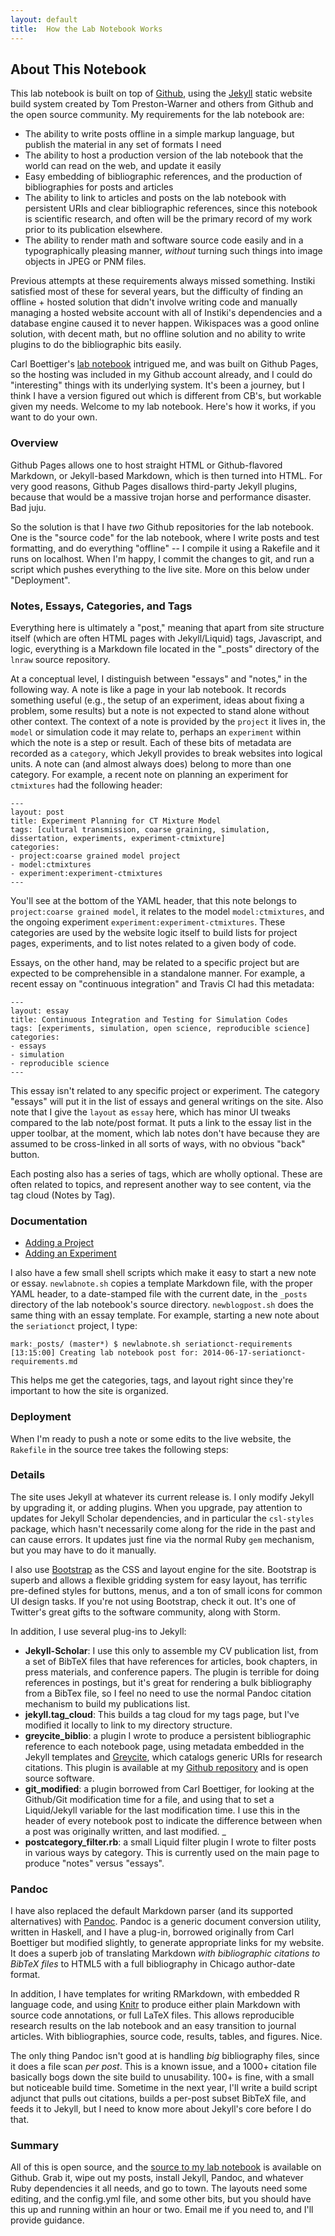 ```yaml
---
layout: default
title:  How the Lab Notebook Works
---
```

<div class="span9">

## About This Notebook ##
This lab notebook is built on top of [Github](http://github.com/), using the [Jekyll](http://jekyllrb.com) static website build system created by Tom Preston-Warner and others from Github and the open source community.   My requirements for the lab notebook are:

* The ability to write posts offline in a simple markup language, but publish the material in any set of formats I need
* The ability to host a production version of the lab notebook that the world can read on the web, and update it easily
* Easy embedding of bibliographic references, and the production of bibliographies for posts and articles
* The ability to link to articles and posts on the lab notebook with persistent URIs and clear bibliographic references, since this notebook is scientific research, and often will be the primary record of my work prior to its publication elsewhere.
* The ability to render math and software source code easily and in a typographically pleasing manner, _without_ turning such things into image objects in JPEG or PNM files.  

Previous attempts at these requirements always missed something.  Instiki satisfied most of these for several years, but the difficulty of finding an offline + hosted solution that didn't involve writing code and manually managing a hosted website account with all of Instiki's dependencies and a database engine caused it to never happen.  Wikispaces was a good online solution, with decent math, but no offline solution and no ability to write plugins to do the bibliographic bits easily.  

Carl Boettiger's [lab notebook](http://carlboettiger.info) intrigued me, and was built on Github Pages, so the hosting was included in my Github account already, and I could do "interesting" things with its underlying system.  It's been a journey, but I think I have a version figured out which is different from CB's, but workable given my needs.  Welcome to my lab notebook.  Here's how it works, if you want to do your own. 

### Overview ###
Github Pages allows one to host straight HTML or Github-flavored Markdown, or Jekyll-based Markdown, which is then turned into HTML.  For very good reasons, Github Pages disallows third-party Jekyll plugins, because that would be a massive trojan horse and performance disaster.  Bad juju.  

So the solution is that I have _two_ Github repositories for the lab notebook.  One is the "source code" for the lab notebook, where I write posts and test formatting, and do everything "offline" -- I compile it using a Rakefile and it runs on localhost.   When I'm happy, I commit the changes to git, and run a script which pushes everything to the live site.  More on this below under "Deployment".


### Notes, Essays, Categories, and Tags ###

Everything here is ultimately a "post," meaning that apart from site structure itself (which are often HTML pages with Jekyll/Liquid) tags, 
Javascript, and logic, everything is a Markdown file located in the "_posts" directory of the `lnraw` source repository.  

At a conceptual level, I distinguish between "essays" and "notes," in the following way.  A note is like a page in your lab notebook.  It records something useful (e.g., the setup of an experiment, ideas about fixing a problem, some results) but a note is not expected to stand alone without 
other context.  The context of a note is provided by the `project` it lives in, the `model` or simulation code it may relate to, perhaps an `experiment` within which the note is a step or result.  Each of these bits of metadata are recorded as a `category`, which Jekyll provides to 
break websites into logical units.  A note can (and almost always does) belong to more than one category.  For example, a recent note on planning an experiment for `ctmixtures` had the following header:

```
---
layout: post
title: Experiment Planning for CT Mixture Model
tags: [cultural transmission, coarse graining, simulation, dissertation, experiments, experiment-ctmixture]
categories: 
- project:coarse grained model project
- model:ctmixtures
- experiment:experiment-ctmixtures
---
```

You'll see at the bottom of the YAML header, that this note belongs to `project:coarse grained model`, it relates to the model `model:ctmixtures`, and the ongoing experiment `experiment:experiment-ctmixtures`.  These categories are used by the website logic itself to build lists for project pages, experiments, and to list notes related to a given body of code.  

Essays, on the other hand, may be related to a specific project but are expected to be comprehensible in a standalone manner.  For example, a recent essay on "continuous integration" and Travis CI had this metadata:

```
---
layout: essay
title: Continuous Integration and Testing for Simulation Codes
tags: [experiments, simulation, open science, reproducible science]
categories:
- essays
- simulation
- reproducible science
---
```

This essay isn't related to any specific project or experiment.  The category "essays" will put it in the list of essays and general writings on the site.  Also note that I give the `layout` as `essay` here, which has minor UI tweaks compared to the lab note/post format.  It puts a link to the essay list in the upper toolbar, at the moment, which lab notes don't have because they are assumed to be cross-linked in all sorts of ways, with no 
obvious "back" button.  

Each posting also has a series of tags, which are wholly optional.  These are often related to topics, and represent another way to see content, via the tag cloud (Notes by Tag).  



### Documentation ###

* [Adding a Project](/doc/adding-project.html)
* [Adding an Experiment](/doc/adding-experiment.html)

I also have a few small shell scripts which make it easy to start a new note or essay.  `newlabnote.sh` copies a template Markdown file,
with the proper YAML header, to a date-stamped file with the current date, in the `_posts` directory of the lab notebook's source directory.  `newblogpost.sh` does the same thing with an essay template.  For example, starting a new note about the `seriationct` project, I type:

```
mark:_posts/ (master*) $ newlabnote.sh seriationct-requirements                                                                                                                                        [13:15:00] Creating lab notebook post for: 2014-06-17-seriationct-requirements.md
```

This helps me get the categories, tags, and layout right since they're important to how the site is organized.  

### Deployment ###

When I'm ready to push a note or some edits to the live website, the `Rakefile` in the source tree takes the following steps:





### Details ###

The site uses Jekyll at whatever its current release is.  I only modify Jekyll by upgrading it, or adding plugins.  When you upgrade, pay attention to updates for Jekyll Scholar dependencies, and in particular the `csl-styles` package, which hasn't necessarily come along for the ride in the past and can cause errors.  It updates just fine via the normal Ruby `gem` mechanism, but you may have to do it manually. 

I also use [Bootstrap](http://twitter.github.com/bootstrap/) as the CSS and layout engine for the site.  Bootstrap is superb and allows a flexible gridding system for easy layout, has terrific pre-defined styles for buttons, menus, and a ton of small icons for common UI design tasks.  If you're not using Bootstrap, check it out.  It's one of Twitter's great gifts to the software community, along with Storm.  

In addition, I use several plug-ins to Jekyll:

* **Jekyll-Scholar**:  I use this only to assemble my CV publication list, from a set of BibTeX files that have references for articles, book chapters, in press materials, and conference papers.  The plugin is terrible for doing references in postings, but it's great for rendering a bulk bibliography from a BibTex file, so I feel no need to use the normal Pandoc citation mechanism to build my publications list.  
* **jekyll.tag_cloud**:  This builds a tag cloud for my tags page, but I've modified it locally to link to my directory structure.  
*  **greycite_biblio**:  a plugin I wrote to produce a persistent bibliographic reference to each notebook page, using metadata embedded in the Jekyll templates and [Greycite](http://greycite.knowledgeblog.org/), which catalogs generic URIs for research citations.  This plugin is available at my [Github repository](http://github.com/mmadsen) and is open source software.
* **git_modified**:  a plugin borrowed from Carl Boettiger, for looking at the Github/Git modification time for a file, and using that to set a Liquid/Jekyll variable for the last modification time.  I use this in the header of every 
notebook post to indicate the difference between when a post was originally written, and last modified. _
* **postcategory_filter.rb**:  a small Liquid filter plugin I wrote to filter posts in various ways by category.  This is currently used on the main page to produce "notes" versus "essays".  

### Pandoc ###
I have also replaced the default Markdown parser (and its supported alternatives) with [Pandoc](http://johnmacfarlane.net/pandoc/).  Pandoc is a generic document conversion utility, written in Haskell, and I have a plug-in, borrowed originally from Carl Boettiger but modified slightly, to generate appropriate links for my website.  It does a superb job of translating Markdown _with bibliographic citations to BibTeX files_ to HTML5 with a full bibliography in Chicago author-date format.  

In addition, I have templates for writing RMarkdown, with embedded R language code, and using [Knitr](http://yihui.name/knitr/) to produce either plain Markdown with source code annotations, or full LaTeX files.  This allows reproducible research results on the lab notebook and an easy transition to journal articles.  With bibliographies, source code, results, tables, and figures.  Nice.  

The only thing Pandoc isn't good at is handling _big_ bibliography files, since it does a file scan _per post_.  This is a known issue, and a 1000+ citation file basically bogs down the site build to unusability.  100+ is fine, with a small but noticeable build time.  Sometime in the next year, I'll write a build script adjunct that pulls out citations, builds a per-post subset BibTeX file, and feeds it to Jekyll, but I need to know more about Jekyll's core before I do that.  

### Summary ###
All of this is open source, and the [source to my lab notebook](https://github.com/mmadsen/lnraw) is available on Github.  Grab it, wipe out my posts, install Jekyll, Pandoc, and whatever Ruby dependencies it all needs, and go to town.  The layouts need some editing, and the config.yml file, and some other bits, but you should have this up and running within an hour or two.  Email me if you need to, and I'll provide guidance.  









</div>
